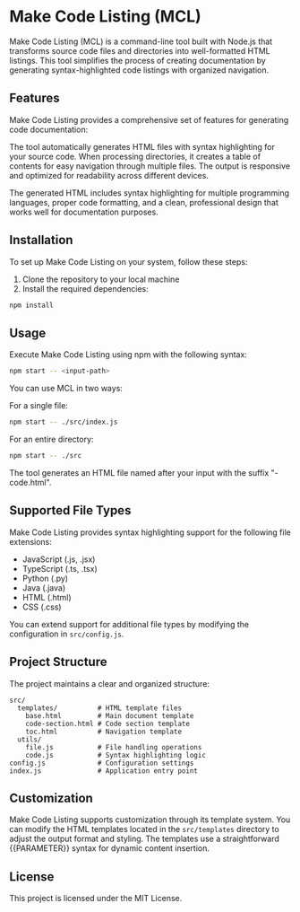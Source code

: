 # Make Code Listing (MCL)

Make Code Listing (MCL) is a command-line tool built with Node.js that
transforms source code files and directories into well-formatted HTML listings.
This tool simplifies the process of creating documentation by generating
syntax-highlighted code listings with organized navigation.

## Features

Make Code Listing provides a comprehensive set of features for generating code
documentation:

The tool automatically generates HTML files with syntax highlighting for your
source code. When processing directories, it creates a table of contents for
easy navigation through multiple files. The output is responsive and optimized
for readability across different devices.

The generated HTML includes syntax highlighting for multiple programming
languages, proper code formatting, and a clean, professional design that works
well for documentation purposes.

## Installation

To set up Make Code Listing on your system, follow these steps:

1. Clone the repository to your local machine
2. Install the required dependencies:

```bash
npm install
```

## Usage

Execute Make Code Listing using npm with the following syntax:

```bash
npm start -- <input-path>
```

You can use MCL in two ways:

For a single file:

```bash
npm start -- ./src/index.js
```

For an entire directory:

```bash
npm start -- ./src
```

The tool generates an HTML file named after your input with the suffix
"-code.html".

## Supported File Types

Make Code Listing provides syntax highlighting support for the following file
extensions:

- JavaScript (.js, .jsx)
- TypeScript (.ts, .tsx)
- Python (.py)
- Java (.java)
- HTML (.html)
- CSS (.css)

You can extend support for additional file types by modifying the configuration
in `src/config.js`.

## Project Structure

The project maintains a clear and organized structure:

```
src/
  templates/          # HTML template files
    base.html         # Main document template
    code-section.html # Code section template
    toc.html          # Navigation template
  utils/
    file.js           # File handling operations
    code.js           # Syntax highlighting logic
config.js             # Configuration settings
index.js              # Application entry point
```

## Customization

Make Code Listing supports customization through its template system. You can
modify the HTML templates located in the `src/templates` directory to adjust the
output format and styling. The templates use a straightforward {{PARAMETER}}
syntax for dynamic content insertion.

## License

This project is licensed under the MIT License.
